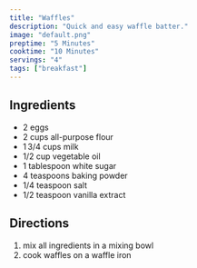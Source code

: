 ```yaml
---
title: "Waffles"
description: "Quick and easy waffle batter."
image: "default.png"
preptime: "5 Minutes"
cooktime: "10 Minutes"
servings: "4"
tags: ["breakfast"]
---
```


## Ingredients
- 2 eggs
- 2 cups all-purpose flour
- 1 3/4 cups milk
- 1/2 cup vegetable oil
- 1 tablespoon white sugar
- 4 teaspoons baking powder
- 1/4 teaspoon salt
- 1/2 teaspoon vanilla extract

## Directions
1. mix all ingredients in a mixing bowl
2. cook waffles on a waffle iron
